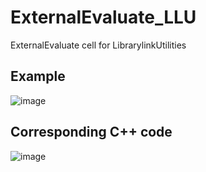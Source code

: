 # ExternalEvaluate_LLU
 ExternalEvaluate cell for LibrarylinkUtilities
 ## Example
![image](https://user-images.githubusercontent.com/76693800/184479577-9202d1bf-2a1b-4b07-87d4-4b18d7d09d03.png)
## Corresponding C++ code
![image](https://user-images.githubusercontent.com/76693800/184479585-f6e24aa6-fdeb-4fdb-ae88-3f22c7033ad1.png)
